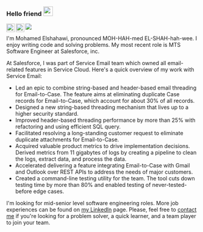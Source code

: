 ### Hello friend <img src="https://media.giphy.com/media/hvRJCLFzcasrR4ia7z/giphy.gif" width="25px">
<a href="https://twitter.com/mnshahawy">
  <img align="left" alt="Mohamed's Twitter" width="22px" src="https://raw.githubusercontent.com/peterthehan/peterthehan/master/assets/twitter.svg" />
</a>   
<a href="https://www.linkedin.com/in/mnshahawy">
  <img align="left" alt="Mohamed's LinkedIn" width="22px" src="https://raw.githubusercontent.com/peterthehan/peterthehan/master/assets/linkedin.svg" />
</a>   

![](https://visitor-badge.glitch.me/badge?page_id=Mnshahawy.mnshahawy)
<br />

I'm Mohamed Elshahawi, pronounced MOH-HAH-med EL-SHAH-hah-wee. I enjoy writing code and solving problems. My most recent role is MTS Software Engineer at Salesforce, inc. 

At Salesforce, I was part of Service Email team which owned all email-related features in Service Cloud. Here's a quick overview of my work with Service Email:

*	Led an epic to combine string-based and header-based email threading for Email-to-Case. The feature aims at eliminating duplicate Case records for Email-to-Case, which account for about 30% of all records.
*	Designed a new string-based threading mechanism that lives up to a higher security standard.
*	Improved header-based threading performance by more than 25% with refactoring and using efficient SQL query.
*	Facilitated resolving a long-standing customer request to eliminate duplicate attachments for Email-to-Case. 
*	Acquired valuable product metrics to drive implementation decisions. Derived metrics from 11 gigabytes of logs by creating a pipeline to clean the logs, extract data, and process the data.
*	Accelerated delivering a feature integrating Email-to-Case with Gmail and Outlook over REST APIs to address the needs of major customers.
*	Created a command-line testing utility for the team. The tool cuts down testing time by more than 80% and enabled testing of never-tested-before edge cases.


I'm looking for mid-senior level software engineering roles. More job experiences can be found on [my LinkedIn](https://www.linkedin.com/in/mnshahawy) page. Please, feel free to [contact me](mailto:contact@elshahawi.dev) if you're looking for a problem solver, a quick learner, and a team player to join your team. 

